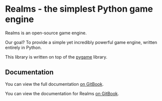 # Realms - the simplest Python game engine

Realms is an open-source game engine.

Our goal? To provide a simple yet incredibly powerful game engine, written entirely in Python.

This library is written on top of the [pygame](https://pypi.org/project/pygame) library.

## Documentation

You can view the full documentation [on GitBook](https://dcoded.gitbook.io/realms).


You can view the documentation for Realms [on GitBook](https://dcoded.gitbook.io/realms).
